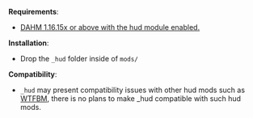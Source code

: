 **Requirements**: 
- [DAHM 1.16.15x or above with the hud module enabled.](https://steamcommunity.com/groups/dahm4pd/discussions/3/490123197956419203/)

**Installation**:
* Drop the `_hud` folder inside of `mods/`

**Compatibility**:
* `_hud` may present compatibility issues with other hud mods such as [WTFBM](https://modworkshop.net/mod/19303), there is no plans to make _hud  compatible with such hud mods.
